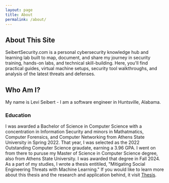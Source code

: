 ```yaml
---
layout: page
title: About
permalink: /about/
---
```


## About This Site  
SeibertSecurity.com is a personal cybersecurity knowledge hub and learning lab built to map, document, and share my journey in security training, hands-on labs, and technical skill-building. Here, you'll find practical guides, virtual machine setups, security tool walkthroughs, and analysis of the latest threats and defenses.

## Who Am I?  
My name is Levi Seibert - I am a software engineer in Huntsville, Alabama.

### Education
I was awarded a Bachelor of Science in Computer Science with a concentration in Information Security and minors in Mathatmatics, Computer Forensics, and Computer Networking from Athens State University in Spring 2022.  That year, I was selected as the 2022 Outstanding Computer Science graudate, earning a 3.96 GPA.
I went on from there to puruse my Master of Science in Computer Science degree, also from Athens State University.  I was awarded that degree in Fall 2024.  As a part of my studies, I wrote a thesis entitiled, "Mitigating Social Engineering Threats with Machine Learning."  If you would like to learn more about this thesis and the research and application behind, it visit [Thesis]().

